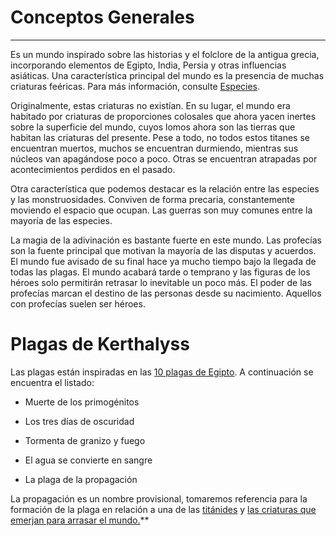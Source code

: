 # Conceptos Generales
---
Es un mundo inspirado sobre las historias y el folclore de la antigua grecia, incorporando elementos de Egipto, India, Persia y otras influencias asiáticas. Una característica principal del mundo es la presencia de muchas criaturas feéricas. Para más información, consulte [Especies](https://docs.google.com/document/d/1TfXI9eReo0UqPz_dhkM1lPyKv_H_ICR8uXOQBZIvS0E/edit?tab=t.0#heading=h.pv3dslpo3613).

Originalmente, estas criaturas no existían. En su lugar, el mundo era habitado por criaturas de proporciones colosales que ahora yacen inertes sobre la superficie del mundo, cuyos lomos ahora son las tierras que habitan las criaturas del presente. Pese a todo, no todos estos titanes se encuentran muertos, muchos se encuentran durmiendo, mientras sus núcleos van apagándose poco a poco. Otras se encuentran atrapadas por acontecimientos perdidos en el pasado.   

Otra característica que podemos destacar es la relación entre las especies y las monstruosidades. Conviven de forma precaria, constantemente moviendo el espacio que ocupan. Las guerras son muy comunes entre la mayoría de las especies.

La magia de la adivinación es bastante fuerte en este mundo. Las profecías son la fuente principal que motivan la mayoría de las disputas y acuerdos. El mundo fue avisado de su final hace ya mucho tiempo bajo la llegada de todas las plagas. El mundo acabará tarde o temprano y las figuras de los héroes solo permitirán retrasar lo inevitable un poco más. El poder de las profecías marcan el destino de las personas desde su nacimiento. Aquellos con profecías suelen ser héroes.

# Plagas de Kerthalyss

Las plagas están inspiradas en las [10 plagas de Egipto](https://www.worldhistory.org/trans/es/1-20550/las-diez-plagas-de-egipto/). A continuación se encuentra el listado:

- Muerte de los primogénitos
    
- Los tres días de oscuridad
    
- Tormenta de granizo y fuego
    
- El agua se convierte en sangre
    
- La plaga de la propagación
    

La propagación es un nombre provisional, tomaremos referencia para la formación de la plaga en relación a una de las [titánides](https://honkai-star-rail.fandom.com/wiki/Tayzzyronth) y [las criaturas que emerjan para arrasar el mundo.](https://honkai-star-rail.fandom.com/wiki/Propagation)**
